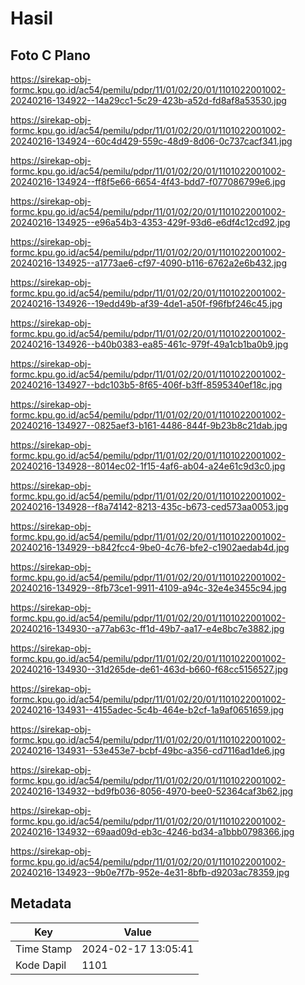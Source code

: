 # Hasil

## Foto C Plano

https://sirekap-obj-formc.kpu.go.id/ac54/pemilu/pdpr/11/01/02/20/01/1101022001002-20240216-134922--14a29cc1-5c29-423b-a52d-fd8af8a53530.jpg

https://sirekap-obj-formc.kpu.go.id/ac54/pemilu/pdpr/11/01/02/20/01/1101022001002-20240216-134924--60c4d429-559c-48d9-8d06-0c737cacf341.jpg

https://sirekap-obj-formc.kpu.go.id/ac54/pemilu/pdpr/11/01/02/20/01/1101022001002-20240216-134924--ff8f5e66-6654-4f43-bdd7-f077086799e6.jpg

https://sirekap-obj-formc.kpu.go.id/ac54/pemilu/pdpr/11/01/02/20/01/1101022001002-20240216-134925--e96a54b3-4353-429f-93d6-e6df4c12cd92.jpg

https://sirekap-obj-formc.kpu.go.id/ac54/pemilu/pdpr/11/01/02/20/01/1101022001002-20240216-134925--a1773ae6-cf97-4090-b116-6762a2e6b432.jpg

https://sirekap-obj-formc.kpu.go.id/ac54/pemilu/pdpr/11/01/02/20/01/1101022001002-20240216-134926--19edd49b-af39-4de1-a50f-f96fbf246c45.jpg

https://sirekap-obj-formc.kpu.go.id/ac54/pemilu/pdpr/11/01/02/20/01/1101022001002-20240216-134926--b40b0383-ea85-461c-979f-49a1cb1ba0b9.jpg

https://sirekap-obj-formc.kpu.go.id/ac54/pemilu/pdpr/11/01/02/20/01/1101022001002-20240216-134927--bdc103b5-8f65-406f-b3ff-8595340ef18c.jpg

https://sirekap-obj-formc.kpu.go.id/ac54/pemilu/pdpr/11/01/02/20/01/1101022001002-20240216-134927--0825aef3-b161-4486-844f-9b23b8c21dab.jpg

https://sirekap-obj-formc.kpu.go.id/ac54/pemilu/pdpr/11/01/02/20/01/1101022001002-20240216-134928--8014ec02-1f15-4af6-ab04-a24e61c9d3c0.jpg

https://sirekap-obj-formc.kpu.go.id/ac54/pemilu/pdpr/11/01/02/20/01/1101022001002-20240216-134928--f8a74142-8213-435c-b673-ced573aa0053.jpg

https://sirekap-obj-formc.kpu.go.id/ac54/pemilu/pdpr/11/01/02/20/01/1101022001002-20240216-134929--b842fcc4-9be0-4c76-bfe2-c1902aedab4d.jpg

https://sirekap-obj-formc.kpu.go.id/ac54/pemilu/pdpr/11/01/02/20/01/1101022001002-20240216-134929--8fb73ce1-9911-4109-a94c-32e4e3455c94.jpg

https://sirekap-obj-formc.kpu.go.id/ac54/pemilu/pdpr/11/01/02/20/01/1101022001002-20240216-134930--a77ab63c-ff1d-49b7-aa17-e4e8bc7e3882.jpg

https://sirekap-obj-formc.kpu.go.id/ac54/pemilu/pdpr/11/01/02/20/01/1101022001002-20240216-134930--31d265de-de61-463d-b660-f68cc5156527.jpg

https://sirekap-obj-formc.kpu.go.id/ac54/pemilu/pdpr/11/01/02/20/01/1101022001002-20240216-134931--4155adec-5c4b-464e-b2cf-1a9af0651659.jpg

https://sirekap-obj-formc.kpu.go.id/ac54/pemilu/pdpr/11/01/02/20/01/1101022001002-20240216-134931--53e453e7-bcbf-49bc-a356-cd7116ad1de6.jpg

https://sirekap-obj-formc.kpu.go.id/ac54/pemilu/pdpr/11/01/02/20/01/1101022001002-20240216-134932--bd9fb036-8056-4970-bee0-52364caf3b62.jpg

https://sirekap-obj-formc.kpu.go.id/ac54/pemilu/pdpr/11/01/02/20/01/1101022001002-20240216-134932--69aad09d-eb3c-4246-bd34-a1bbb0798366.jpg

https://sirekap-obj-formc.kpu.go.id/ac54/pemilu/pdpr/11/01/02/20/01/1101022001002-20240216-134923--9b0e7f7b-952e-4e31-8bfb-d9203ac78359.jpg


## Metadata

| Key        | Value               |
| ---------- | ------------------- |
| Time Stamp | 2024-02-17 13:05:41 |
| Kode Dapil | 1101                |



